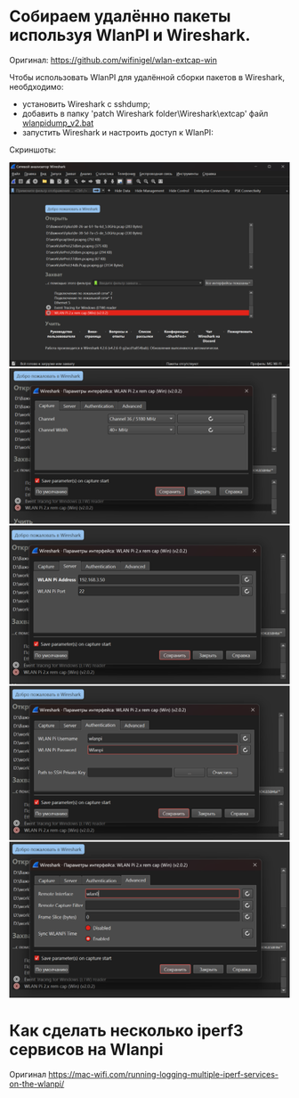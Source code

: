 # Собираем удалённо пакеты используя WlanPI и Wireshark.

Оригинал: https://github.com/wifinigel/wlan-extcap-win

Чтобы использовать WlanPI для удалённой сборки пакетов в Wireshark, необдходимо:
- установить Wireshark с sshdump;
- добавить в папку 'patch Wireshark folder\Wireshark\extcap\' файл [wlanpidump_v2.bat](./files/wlanpidump_v2.bat) 
- запустить Wireshark и настроить доступ к WlanPI:

Скриншоты:

![](./images/1.png)
![](./images/2.png)
![](./images/3.png)
![](./images/4.png)
![](./images/5.png)

# Как сделать несколько iperf3 сервисов на Wlanpi

Оригинал https://mac-wifi.com/running-logging-multiple-iperf-services-on-the-wlanpi/
